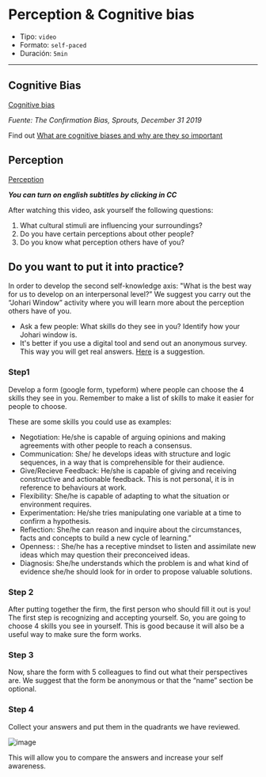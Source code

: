 # Perception & Cognitive bias

* Tipo: `video`
* Formato: `self-paced`
* Duración: `5min`

***
## Cognitive Bias

[Cognitive bias](https://youtu.be/Kho5KvPBDSw)

*Fuente: The Confirmation Bias, Sprouts, December 31 2019*

Find out [What are cognitive biases and why are they so important](https://www.brainvestigations.com/neurociencia/sesgo-cognitivo-negocios/)

## Perception

[Perception](https://vimeo.com/368066649)

***You can turn on english subtitles by clicking in CC***

After watching this video, ask yourself the following questions:

1. What cultural stimuli are influencing your surroundings?
2. Do you have certain perceptions about other people?
3. Do you know what perception others have of you?

## Do you want to put it into practice?

In order to develop the second self-knowledge axis: "What is the best way for
us to develop on an interpersonal level?” We suggest you carry out the
 “Johari Window” activity where you will learn more about the perception others
 have of you.

- Ask a few  people: What skills do they see in you? Identify how your Johari
window is.
- It's better if you use a digital tool and send out an anonymous survey.
This way you will get real answers. [Here](https://www.google.com/forms/about/)
is a suggestion.
### Step1
Develop a form (google form, typeform) where people can choose the 4 skills they
see in you. Remember to make a list of skills to make it easier for people to
choose.

These are some skills you could use as examples:
- Negotiation: He/she is capable of arguing opinions and making agreements with
other people to reach a consensus.
- Communication: She/ he develops ideas with structure and logic sequences, in a
way that is comprehensible for their audience.
- Give/Recieve Feedback: He/she is capable of giving and receiving constructive
and actionable feedback. This is not personal, it is in reference to behaviours
at work.
- Flexibility: She/he is capable of adapting to what the situation or environment
requires.
- Experimentation: He/she tries manipulating one variable at a time to confirm a
 hypothesis.
- Reflection: She/he can reason and inquire about the circumstances, facts and
concepts to build a new cycle of learning.”
- Openness: : She/he has a receptive mindset to listen and assimilate new ideas
which may question their preconceived ideas.
 - Diagnosis: She/he understands which the problem is and what kind of evidence
 she/he  should look for in order to propose valuable solutions.

### Step 2
After putting together the firm, the first person who should fill it out is you!
The first step is recognizing and accepting yourself. So, you are going to choose
4 skills you see in yourself.
This is good because it will also be a useful way to make sure the form works.

### Step 3
Now, share the form with 5 colleagues  to find out what their perspectives are.
We suggest that the form be anonymous or that the “name” section be optional.

### Step 4
Collect your answers and put them in the quadrants we have reviewed.

![image](https://user-images.githubusercontent.com/36275285/92348726-8594b780-f099-11ea-8408-7592a2752321.png)

This will allow you to compare the answers and increase your self awareness.
